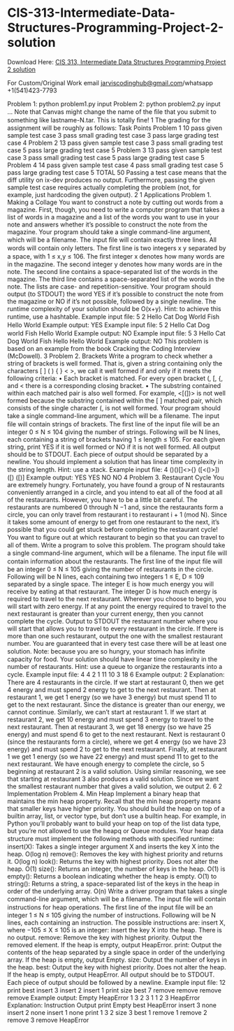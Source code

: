# CIS-313-Intermediate-Data-Structures-Programming-Project-2-solution

Download Here: [CIS 313, Intermediate Data Structures Programming Project 2 solution](https://jarviscodinghub.com/assignment/cis-313-intermediate-data-structures-programming-project-2-solution/)

For Custom/Original Work email jarviscodinghub@gmail.com/whatsapp +1(541)423-7793

Problem 1: python problem1.py input Problem 2: python problem2.py input …
Note that Canvas might change the name of the ﬁle that you submit to something like lastname-N.tar. This is totally ﬁne!
1
The grading for the assignment will be roughly as follows:
Task Points Problem 1 10 pass given sample test case 3 pass small grading test case 3 pass large grading test case 4 Problem 2 13 pass given sample test case 3 pass small grading test case 5 pass large grading test case 5 Problem 3 13 pass given sample test case 3 pass small grading test case 5 pass large grading test case 5 Problem 4 14 pass given sample test case 4 pass small grading test case 5 pass large grading test case 5 TOTAL 50
Passing a test case means that the diff utility on ix-dev produces no output. Furthermore, passing the given sample test case requires actually completing the problem (not, for example, just hardcoding the given output).
2
1 Applications
Problem 1. Making a Collage You want to construct a note by cutting out words from a magazine. First, though, you need to write a computer program that takes a list of words in a magazine and a list of the words you want to use in your note and answers whether it’s possible to construct the note from the magazine.
Your program should take a single command-line argument, which will be a ﬁlename. The input ﬁle will contain exactly three lines. All words will contain only letters. The ﬁrst line is two integers x y separated by a space, with 1 ≤ x,y ≤ 106. The ﬁrst integer x denotes how many words are in the magazine. The second integer y denotes how many words are in the note.
The second line contains a space-separated list of the words in the magazine. The third line contains a space-separated list of the words in the note. The lists are case- and repetition-sensitive.
Your program should output (to STDOUT) the word YES if it’s possible to construct the note from the magazine or NO if it’s not possible, followed by a single newline.
The runtime complexity of your solution should be O(x+y). Hint: to achieve this runtime, use a hashtable.
Example input ﬁle:
5 2 Hello Cat Dog World Fish Hello World
Example output:
YES
Example input ﬁle:
5 2 Hello Cat Dog world Fish Hello World
Example output:
NO
Example input ﬁle:
5 3 Hello Cat Dog World Fish Hello Hello World
Example output:
NO
This problem is based on an example from the book Cracking the Coding Interview (McDowell).
3
Problem 2. Brackets Write a program to check whether a string of brackets is well formed. That is, given a string containing only the characters [ ] ( ) { } < >, we call it well formed if and only if it meets the following criteria:
• Each bracket is matched. For every open bracket (, [, {, and < there is a corresponding closing bracket. • The substring contained within each matched pair is also well formed. For example, <[(])> is not well formed because the substring contained within the [ ] matched pair, which consists of the single character (, is not well formed.
Your program should take a single command-line argument, which will be a ﬁlename. The input ﬁle will contain strings of brackets. The ﬁrst line of the input ﬁle will be an integer 0 ≤ N ≤ 104 giving the number of strings. Following will be N lines, each containing a string of brackets having 1 ≤ length ≤ 105. For each given string, print YES if it is well formed or NO if it is not well formed.
All output should be to STDOUT. Each piece of output should be separated by a newline.
You should implement a solution that has linear time complexity in the string length.
Hint: use a stack.
Example input ﬁle:
4 ()()[]<>{} ([<()>]) ([) ([)]
Example output:
YES YES NO NO
4
Problem 3. Restaurant Cycle You are extremely hungry. Fortunately, you have found a group of N restaurants conveniently arranged in a circle, and you intend to eat all of the food at all of the restaurants.
However, you have to be a little bit careful. The restaurants are numbered 0 through N −1 and, since the restaurants form a circle, you can only travel from restaurant i to restaurant i + 1 (mod N). Since it takes some amount of energy to get from one restaurant to the next, it’s possible that you could get stuck before completing the restaurant cycle! You want to ﬁgure out at which restaurant to begin so that you can travel to all of them.
Write a program to solve this problem. The program should take a single command-line argument, which will be a ﬁlename. The input ﬁle will contain information about the restaurants. The ﬁrst line of the input ﬁle will be an integer 0 ≤ N ≤ 105 giving the number of restaurants in the circle. Following will be N lines, each containing two integers 1 ≤ E, D ≤ 109 separated by a single space. The integer E is how much energy you will receive by eating at that restaurant. The integer D is how much energy is required to travel to the next restaurant.
Wherever you choose to begin, you will start with zero energy. If at any point the energy required to travel to the next restaurant is greater than your current energy, then you cannot complete the cycle.
Output to STDOUT the restaurant number where you will start that allows you to travel to every restaurant in the circle. If there is more than one such restaurant, output the one with the smallest restaurant number. You are guaranteed that in every test case there will be at least one solution.
Note: because you are so hungry, your stomach has inﬁnite capacity for food.
Your solution should have linear time complexity in the number of restaurants. Hint: use a queue to organize the restaurants into a cycle.
Example input ﬁle:
4 4 2 1 11 10 3 18 6
Example output:
2
Explanation: There are 4 restaurants in the circle.
If we start at restaurant 0, then we get 4 energy and must spend 2 energy to get to the next restaurant. Then at restaurant 1, we get 1 energy (so we have 3 energy) but must spend 11 to get to the next restaurant. Since the distance is greater than our energy, we cannot continue.
Similarly, we can’t start at restaurant 1.
If we start at restaurant 2, we get 10 energy and must spend 3 energy to travel to the next restaurant. Then at restaurant 3, we get 18 energy (so we have 25 energy) and must spend 6 to get to the next restaurant. Next is restaurant 0 (since the restaurants form a circle), where we get 4 energy (so we have 23 energy) and must spend 2 to get to the next restaurant. Finally, at restaurant 1 we get 1 energy (so we have 22 energy) and must spend 11 to get to the next restaurant. We have enough energy to complete the circle, so
5
beginning at restaurant 2 is a valid solution.
Using similar reasoning, we see that starting at restaurant 3 also produces a valid solution.
Since we want the smallest restaurant number that gives a valid solution, we output 2.
6
2 Implementation
Problem 4. Min Heap Implement a binary heap that maintains the min heap property. Recall that the min heap property means that smaller keys have higher priority. You should build the heap on top of a builtin array, list, or vector type, but don’t use a builtin heap. For example, in Python you’ll probably want to build your heap on top of the list data type, but you’re not allowed to use the heapq or Queue modules.
Your heap data structure must implement the following methods with speciﬁed runtime:
insert(X): Takes a single integer argument X and inserts the key X into the heap. O(log n)
remove(): Removes the key with highest priority and returns it. O(log n)
look(): Returns the key with highest priority. Does not alter the heap. O(1)
size(): Returns an integer, the number of keys in the heap. O(1)
is empty(): Returns a boolean indicating whether the heap is empty. O(1)
to string(): Returns a string, a space-separated list of the keys in the heap in order of the underlying array. O(n)
Write a driver program that takes a single command-line argument, which will be a ﬁlename. The input ﬁle will contain instructions for heap operations. The ﬁrst line of the input ﬁle will be an integer 1 ≤ N ≤ 105 giving the number of instructions. Following will be N lines, each containing an instruction. The possible instructions are: insert X, where −105 ≤ X ≤ 105 is an integer: insert the key X into the heap. There is no output. remove: Remove the key with highest priority. Output the removed element. If the heap is empty, output HeapError.
print: Output the contents of the heap separated by a single space in order of the underlying array. If the heap is empty, output Empty.
size: Output the number of keys in the heap.
best: Output the key with highest priority. Does not alter the heap. If the heap is empty, output HeapError.
All output should be to STDOUT. Each piece of output should be followed by a newline.
Example input ﬁle:
12 print best insert 3 insert 2 insert 1 print size best
7
remove remove remove remove
Example output:
Empty HeapError 1 3 2 3 1 1 2 3 HeapError
Explanation:
Instruction Output print Empty best HeapError insert 3 none insert 2 none insert 1 none print 1 3 2 size 3 best 1 remove 1 remove 2 remove 3 remove HeapError
